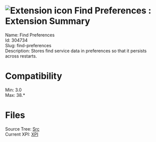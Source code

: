 # ![Extension icon](https://addons.thunderbird.net/static/img/addon-icons/search-64.png) Find Preferences : Extension Summary

Name: Find Preferences  
Id: 304734  
Slug: find-preferences  
Description: Stores find service data in preferences so that it persists across restarts.
  

# Compatibility
Min: 3.0  
Max: 38.*  

# Files

Source Tree: [Src](C:/Dev/Thunderbird/ThunderKdB/xall/xOther/304734-find-preferences/src)  
Current XPI: [XPI](C:/Dev/Thunderbird/ThunderKdB/xall/xOther/304734-find-preferences/xpi)  



